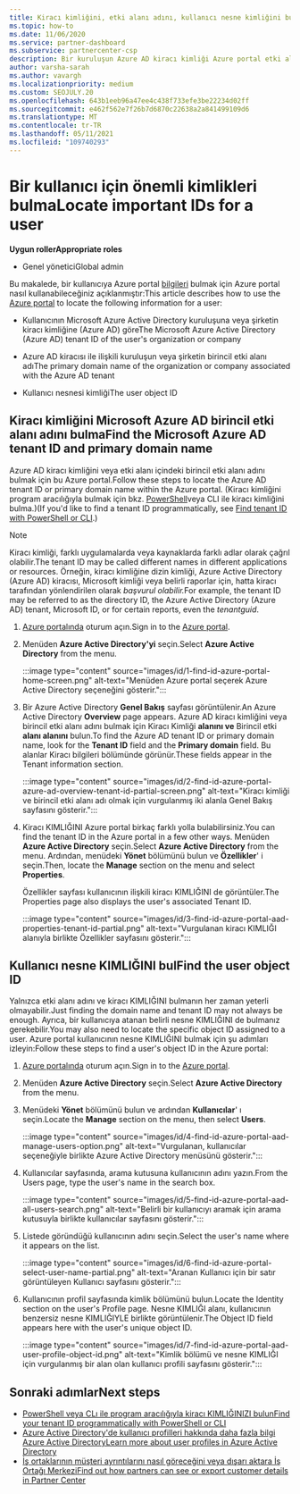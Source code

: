 ```yaml
---
title: Kiracı kimliğini, etki alanı adını, kullanıcı nesne kimliğini bulma
ms.topic: how-to
ms.date: 11/06/2020
ms.service: partner-dashboard
ms.subservice: partnercenter-csp
description: Bir kuruluşun Azure AD kiracı kimliği Azure portal etki alanı adı veya belirli kullanıcı nesnesi kimliği gibi kimlikleri nasıl bulamıyorum? Bazı görevler bu bilgilere ihtiyaç gösterir.
author: varsha-sarah
ms.author: vavargh
ms.localizationpriority: medium
ms.custom: SEOJULY.20
ms.openlocfilehash: 643b1eeb96a47ee4c438f733efe3be22234d02ff
ms.sourcegitcommit: e462f562e7f26b7d6870c22638a2a841499109d6
ms.translationtype: MT
ms.contentlocale: tr-TR
ms.lasthandoff: 05/11/2021
ms.locfileid: "109740293"
---
```

# <a name="locate-important-ids-for-a-user"></a><span data-ttu-id="7ecc1-104">Bir kullanıcı için önemli kimlikleri bulma</span><span class="sxs-lookup"><span data-stu-id="7ecc1-104">Locate important IDs for a user</span></span>

<span data-ttu-id="7ecc1-105">**Uygun roller**</span><span class="sxs-lookup"><span data-stu-id="7ecc1-105">**Appropriate roles**</span></span>

- <span data-ttu-id="7ecc1-106">Genel yönetici</span><span class="sxs-lookup"><span data-stu-id="7ecc1-106">Global admin</span></span>

<span data-ttu-id="7ecc1-107">Bu makalede, bir kullanıcıya Azure portal [bilgileri](https://portal.azure.com/) bulmak için Azure portal nasıl kullanabileceğiniz açıklanmıştır:</span><span class="sxs-lookup"><span data-stu-id="7ecc1-107">This article describes how to use the [Azure portal](https://portal.azure.com/) to locate the following information for a user:</span></span>

- <span data-ttu-id="7ecc1-108">Kullanıcının Microsoft Azure Active Directory kuruluşuna veya şirketin kiracı kimliğine (Azure AD) göre</span><span class="sxs-lookup"><span data-stu-id="7ecc1-108">The Microsoft Azure Active Directory (Azure AD) tenant ID of the user's organization or company</span></span>

- <span data-ttu-id="7ecc1-109">Azure AD kiracısı ile ilişkili kuruluşun veya şirketin birincil etki alanı adı</span><span class="sxs-lookup"><span data-stu-id="7ecc1-109">The primary domain name of the organization or company associated with the Azure AD tenant</span></span>

- <span data-ttu-id="7ecc1-110">Kullanıcı nesnesi kimliği</span><span class="sxs-lookup"><span data-stu-id="7ecc1-110">The user object ID</span></span>

## <a name="find-the-microsoft-azure-ad-tenant-id-and-primary-domain-name"></a><span data-ttu-id="7ecc1-111">Kiracı kimliğini Microsoft Azure AD birincil etki alanı adını bulma</span><span class="sxs-lookup"><span data-stu-id="7ecc1-111">Find the Microsoft Azure AD tenant ID and primary domain name</span></span>

<span data-ttu-id="7ecc1-112">Azure AD kiracı kimliğini veya etki alanı içindeki birincil etki alanı adını bulmak için bu Azure portal.</span><span class="sxs-lookup"><span data-stu-id="7ecc1-112">Follow these steps to locate the Azure AD tenant ID or primary domain name within the Azure portal.</span></span> <span data-ttu-id="7ecc1-113">(Kiracı kimliğini program aracılığıyla bulmak için bkz. [PowerShell](/azure/active-directory/fundamentals/active-directory-how-to-find-tenant#find-tenant-id-with-powershell)veya CLI ile kiracı kimliğini bulma.)</span><span class="sxs-lookup"><span data-stu-id="7ecc1-113">(If you'd like to find a tenant ID programmatically, see [Find tenant ID with PowerShell or CLI](/azure/active-directory/fundamentals/active-directory-how-to-find-tenant#find-tenant-id-with-powershell).)</span></span>

> [!NOTE]
> <span data-ttu-id="7ecc1-114">Kiracı kimliği, farklı uygulamalarda veya kaynaklarda farklı adlar olarak çağrıl olabilir.</span><span class="sxs-lookup"><span data-stu-id="7ecc1-114">The tenant ID may be called different names in different applications or resources.</span></span> <span data-ttu-id="7ecc1-115">Örneğin, kiracı kimliğine dizin kimliği, Azure Active Directory (Azure AD) kiracısı, Microsoft kimliği veya belirli raporlar için, hatta kiracı tarafından yönlendirilen olarak *başvurul olabilir.*</span><span class="sxs-lookup"><span data-stu-id="7ecc1-115">For example, the tenant ID may be referred to as the directory ID, the Azure Active Directory (Azure AD) tenant, Microsoft ID, or for certain reports, even the *tenantguid*.</span></span>

1. <span data-ttu-id="7ecc1-116">[Azure portalında](https://portal.azure.com/) oturum açın.</span><span class="sxs-lookup"><span data-stu-id="7ecc1-116">Sign in to the [Azure portal](https://portal.azure.com/).</span></span>

2. <span data-ttu-id="7ecc1-117">Menüden **Azure Active Directory'yi** seçin.</span><span class="sxs-lookup"><span data-stu-id="7ecc1-117">Select **Azure Active Directory** from the menu.</span></span>

   :::image type="content" source="images/id/1-find-id-azure-portal-home-screen.png" alt-text="Menüden Azure portal seçerek Azure Active Directory seçeneğini gösterir.":::

3. <span data-ttu-id="7ecc1-119">Bir Azure Active Directory **Genel Bakış** sayfası görüntülenir.</span><span class="sxs-lookup"><span data-stu-id="7ecc1-119">An Azure Active Directory **Overview** page appears.</span></span> <span data-ttu-id="7ecc1-120">Azure AD kiracı kimliğini veya birincil etki alanı adını bulmak için Kiracı Kimliği **alanını ve** Birincil etki **alanı alanını** bulun.</span><span class="sxs-lookup"><span data-stu-id="7ecc1-120">To find the Azure AD tenant ID or primary domain name, look for the **Tenant ID** field and the **Primary domain** field.</span></span> <span data-ttu-id="7ecc1-121">Bu alanlar Kiracı bilgileri bölümünde görünür.</span><span class="sxs-lookup"><span data-stu-id="7ecc1-121">These fields appear in the Tenant information section.</span></span>

   :::image type="content" source="images/id/2-find-id-azure-portal-azure-ad-overview-tenant-id-partial-screen.png" alt-text="Kiracı kimliği ve birincil etki alanı adı olmak için vurgulanmış iki alanla Genel Bakış sayfasını gösterir.":::

4. <span data-ttu-id="7ecc1-123">Kiracı KIMLIĞINI Azure portal birkaç farklı yolla bulabilirsiniz.</span><span class="sxs-lookup"><span data-stu-id="7ecc1-123">You can find the tenant ID in the Azure portal in a few other ways.</span></span> <span data-ttu-id="7ecc1-124">Menüden **Azure Active Directory** seçin.</span><span class="sxs-lookup"><span data-stu-id="7ecc1-124">Select **Azure Active Directory** from the menu.</span></span> <span data-ttu-id="7ecc1-125">Ardından, menüdeki **Yönet** bölümünü bulun ve **Özellikler**' i seçin.</span><span class="sxs-lookup"><span data-stu-id="7ecc1-125">Then, locate the **Manage** section on the menu and select **Properties**.</span></span>

   <span data-ttu-id="7ecc1-126">Özellikler sayfası kullanıcının ilişkili kiracı KIMLIĞINI de görüntüler.</span><span class="sxs-lookup"><span data-stu-id="7ecc1-126">The Properties page also displays the user's associated Tenant ID.</span></span>

   :::image type="content" source="images/id/3-find-id-azure-portal-aad-properties-tenant-id-partial.png" alt-text="Vurgulanan kiracı KIMLIĞI alanıyla birlikte Özellikler sayfasını gösterir.":::

## <a name="find-the-user-object-id"></a><span data-ttu-id="7ecc1-128">Kullanıcı nesne KIMLIĞINI bul</span><span class="sxs-lookup"><span data-stu-id="7ecc1-128">Find the user object ID</span></span>

<span data-ttu-id="7ecc1-129">Yalnızca etki alanı adını ve kiracı KIMLIĞINI bulmanın her zaman yeterli olmayabilir.</span><span class="sxs-lookup"><span data-stu-id="7ecc1-129">Just finding the domain name and tenant ID may not always be enough.</span></span> <span data-ttu-id="7ecc1-130">Ayrıca, bir kullanıcıya atanan belirli nesne KIMLIĞINI de bulmanız gerekebilir.</span><span class="sxs-lookup"><span data-stu-id="7ecc1-130">You may also need to locate the specific object ID assigned to a user.</span></span> <span data-ttu-id="7ecc1-131">Azure portal kullanıcının nesne KIMLIĞINI bulmak için şu adımları izleyin:</span><span class="sxs-lookup"><span data-stu-id="7ecc1-131">Follow these steps to find a user's object ID in the Azure portal:</span></span>

1. <span data-ttu-id="7ecc1-132">[Azure portalında](https://portal.azure.com/) oturum açın.</span><span class="sxs-lookup"><span data-stu-id="7ecc1-132">Sign in to the [Azure portal](https://portal.azure.com/).</span></span>

2. <span data-ttu-id="7ecc1-133">Menüden **Azure Active Directory** seçin.</span><span class="sxs-lookup"><span data-stu-id="7ecc1-133">Select **Azure Active Directory** from the menu.</span></span>

3. <span data-ttu-id="7ecc1-134">Menüdeki **Yönet** bölümünü bulun ve ardından **Kullanıcılar**' ı seçin.</span><span class="sxs-lookup"><span data-stu-id="7ecc1-134">Locate the **Manage** section on the menu, then select **Users**.</span></span>

      :::image type="content" source="images/id/4-find-id-azure-portal-aad-manage-users-option.png" alt-text="Vurgulanan, kullanıcılar seçeneğiyle birlikte Azure Active Directory menüsünü gösterir.":::

4. <span data-ttu-id="7ecc1-136">Kullanıcılar sayfasında, arama kutusuna kullanıcının adını yazın.</span><span class="sxs-lookup"><span data-stu-id="7ecc1-136">From the Users page, type the user's name in the search box.</span></span>

      :::image type="content" source="images/id/5-find-id-azure-portal-aad-all-users-search.png" alt-text="Belirli bir kullanıcıyı aramak için arama kutusuyla birlikte kullanıcılar sayfasını gösterir.":::

5. <span data-ttu-id="7ecc1-138">Listede göründüğü kullanıcının adını seçin.</span><span class="sxs-lookup"><span data-stu-id="7ecc1-138">Select the user's name where it appears on the list.</span></span>  

      :::image type="content" source="images/id/6-find-id-azure-portal-select-user-name-partial.png" alt-text="Aranan Kullanıcı için bir satır görüntüleyen Kullanıcı sayfasını gösterir.":::

6. <span data-ttu-id="7ecc1-140">Kullanıcının profil sayfasında kimlik bölümünü bulun.</span><span class="sxs-lookup"><span data-stu-id="7ecc1-140">Locate the Identity section on the user's Profile page.</span></span> <span data-ttu-id="7ecc1-141">Nesne KIMLIĞI alanı, kullanıcının benzersiz nesne KIMLIĞIYLE birlikte görüntülenir.</span><span class="sxs-lookup"><span data-stu-id="7ecc1-141">The Object ID field appears here with the user's unique object ID.</span></span>

      :::image type="content" source="images/id/7-find-id-azure-portal-aad-user-profile-object-id.png" alt-text="Kimlik bölümü ve nesne KIMLIĞI için vurgulanmış bir alan olan kullanıcı profili sayfasını gösterir.":::

## <a name="next-steps"></a><span data-ttu-id="7ecc1-143">Sonraki adımlar</span><span class="sxs-lookup"><span data-stu-id="7ecc1-143">Next steps</span></span>

- [<span data-ttu-id="7ecc1-144">PowerShell veya CLı ile program aracılığıyla kiracı KIMLIĞINIZI bulun</span><span class="sxs-lookup"><span data-stu-id="7ecc1-144">Find your tenant ID programmatically with PowerShell or CLI</span></span>](/azure/active-directory/fundamentals/active-directory-how-to-find-tenant)
- [<span data-ttu-id="7ecc1-145">Azure Active Directory'de kullanıcı profilleri hakkında daha fazla bilgi Azure Active Directory</span><span class="sxs-lookup"><span data-stu-id="7ecc1-145">Learn more about user profiles in Azure Active Directory</span></span>](/azure/active-directory/fundamentals/active-directory-users-profile-azure-portal)
- [<span data-ttu-id="7ecc1-146">İş ortaklarının müşteri ayrıntılarını nasıl göreceğini veya dışarı aktara İş Ortağı Merkezi</span><span class="sxs-lookup"><span data-stu-id="7ecc1-146">Find out how partners can see or export customer details in Partner Center</span></span>](see-your-customer-list.md)

